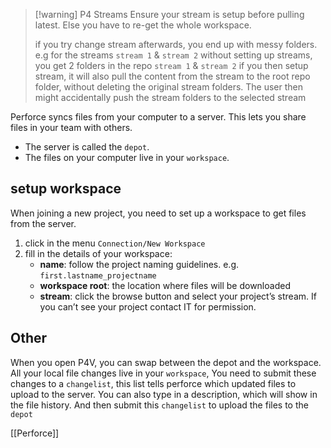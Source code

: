 
> [!warning] P4 Streams
> Ensure your stream is setup before pulling latest.
> Else you have to re-get the whole workspace.
> 
> if you try change stream afterwards, you end up with messy folders.
> e.g for the streams `stream 1` & `stream 2`
> without setting up streams, you get 2 folders in the repo `stream 1` & `stream 2`
> if you then setup stream, it will also pull the content from the stream to the root repo folder, without deleting the original stream folders. The user then might accidentally push the stream folders to the selected stream

Perforce syncs files from your computer to a server. This lets you share files in your team with others.

- The server is called the `depot`.
- The files on your computer live in your `workspace`.
## setup workspace

When joining a new project, you need to set up a workspace to get files from the server. 

1. click in the menu `Connection/New Workspace`
2. fill in the details of your workspace:
	- **name**: follow the project naming guidelines. e.g. `first.lastname_projectname`
	- **workspace root**: the location where files will be downloaded
	- **stream**: click the browse button and select your project’s stream.
	  If you can’t see your project contact IT for permission.

## Other
When you open P4V, you can swap between the depot and the workspace.
All your local file changes live in your `workspace`,
You need to submit these changes to a `changelist`, this list tells perforce which updated files to upload to the server. You can also type in a description, which will show in the file history.
And then submit this `changelist` to upload the files to the `depot`

[[Perforce]]